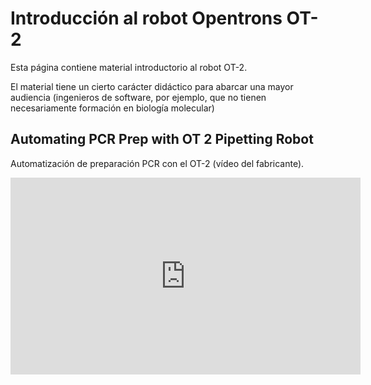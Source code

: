 # Introducción al robot Opentrons OT-2

Esta página contiene material introductorio al robot OT-2.

El material tiene un cierto carácter didáctico para abarcar una mayor audiencia (ingenieros de software, por ejemplo, que no tienen necesariamente formación en biología molecular)

## Automating PCR Prep with OT 2 Pipetting Robot

Automatización de preparación PCR con el OT-2 (vídeo del fabricante).

<iframe width="560" height="315" src="https://www.youtube.com/embed/I-fzwuJpJBw" frameborder="0" allow="accelerometer; autoplay; encrypted-media; gyroscope; picture-in-picture" allowfullscreen></iframe>

